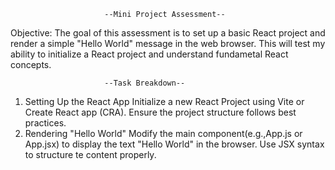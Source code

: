                          --Mini Project Assessment--
Objective: The goal of this assessment is to set up a basic React project and render a simple "Hello World" message in the web browser. This will test my ability to initialize a React project and understand fundametal React concepts.

                         --Task Breakdown--
1. Setting Up the React App Initialize a new React Project using Vite or Create    React app (CRA). Ensure the project structure follows best practices.
2. Rendering "Hello World" Modify the main component(e.g.,App.js or App.jsx) to    display the text "Hello World" in the browser. Use JSX syntax to structure te   content properly.
